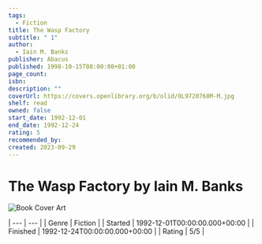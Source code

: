 ```yaml
---
tags:
  - Fiction
title: The Wasp Factory
subtitle: " 1"
author:
  - Iain M. Banks
publisher: Abacus
published: 1998-10-15T08:00:00+01:00
page_count: 
isbn: 
description: ""
coverUrl: https://covers.openlibrary.org/b/olid/OL9720768M-M.jpg
shelf: read
owned: false
start_date: 1992-12-01
end_date: 1992-12-24
rating: 5
recommended_by: 
created: 2023-09-29
---
```


# The Wasp Factory by Iain M. Banks

![Book Cover Art](https://covers.openlibrary.org/b/olid/OL9720768M-M.jpg)


| --- | --- |
| Genre | Fiction |
| Started | 1992-12-01T00:00:00.000+00:00 |
| Finished | 1992-12-24T00:00:00.000+00:00 |
| Rating | 5/5 |

